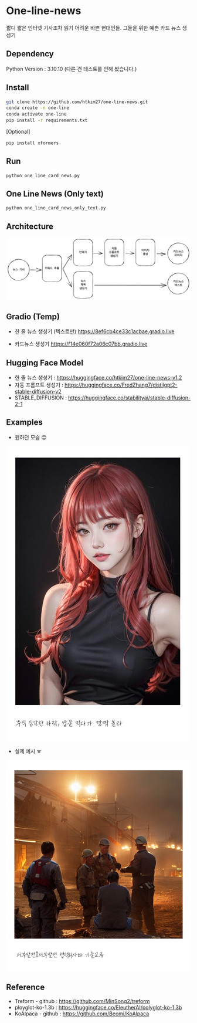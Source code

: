 # One-line-news
짧디 짧은 인터넷 기사조차 읽기 어려운 바쁜 현대인들.
그들을 위한 예쁜 카드 뉴스 생성기

## Dependency
Python Version : 3.10.10 
(다른 건 테스트를 안해 봤습니다.)

## Install
```bash
git clone https://github.com/htkim27/one-line-news.git
conda create -n one-line
conda activate one-line
pip install -r requirements.txt
```

[Optional]
```bash
pip install xformers
```

## Run
```bash
python one_line_card_news.py
```

## One Line News (Only text)
```bash
python one_line_card_news_only_text.py
```


## Architecture
![Architecture](./image/architecture.png)

## Gradio (Temp)
- 한 줄 뉴스 생성기 (텍스트만)
https://8ef6cb4ce33c1acbae.gradio.live

- 카드뉴스 생성기
https://f14e060f72a06c07bb.gradio.live

## Hugging Face Model
- 한 줄 뉴스 생성기 : https://huggingface.co/htkim27/one-line-news-v1.2
- 자동 프롬프트 생성기 : https://huggingface.co/FredZhang7/distilgpt2-stable-diffusion-v2
- STABLE_DIFFUSION : https://huggingface.co/stabilityai/stable-diffusion-2-1

## Examples
- 원하던 모습 😊

![Example](./image/example.png)

- 실제 예시 ㅠ

![Example2](./image/example_2.png)

## Reference
- Treform - github : https://github.com/MinSong2/treform
- ployglot-ko-1.3b : https://huggingface.co/EleutherAI/polyglot-ko-1.3b
- KoAlpaca - github : https://github.com/Beomi/KoAlpaca